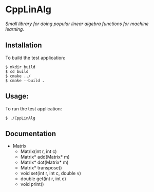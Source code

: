 # CppLinAlg

*Small library for doing popular linear algebra functions for machine learning.*

## Installation

To build the test application:

```
$ mkdir build
$ cd build
$ cmake ../
$ cmake --build .
```

## Usage:

To run the test application:

```
$ ./CppLinAlg
```

## Documentation

- Matrix
    - Matrix(int r, int c)
    - Matrix* add(Matrix* m)
    - Matrix* dot(Matrix* m)
    - Matrix* transpose()
    - void set(int r, int c, double v)
    - double get(int r, int c)
    - void print()
